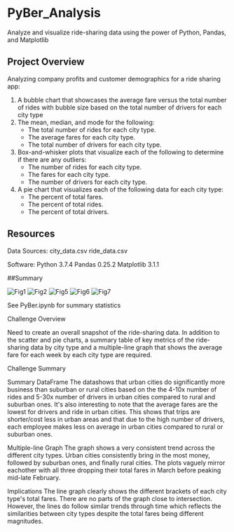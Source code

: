 # PyBer_Analysis
Analyze and visualize ride-sharing data using the power of Python, Pandas, and Matplotlib

## Project Overview

Analyzing company profits and customer demographics for a ride sharing app:

1) A bubble chart that showcases the average fare versus the total number of rides with bubble size based on the total number of drivers for each city type
2) The mean, median, and mode for the following:
    - The total number of rides for each city type.
    - The average fares for each city type.
    - The total number of drivers for each city type.
3) Box-and-whisker plots that visualize each of the following to determine if there are any outliers:
    - The number of rides for each city type.
    - The fares for each city type.
    - The number of drivers for each city type.
4) A pie chart that visualizes each of the following data for each city type:
    - The percent of total fares.
    - The percent of total rides.
    - The percent of total drivers.
## Resources

Data Sources:
city_data.csv
ride_data.csv

Software:
Python 3.7.4
Pandas 0.25.2
Matplotlib 3.1.1

##Summary

![Fig1](https://user-images.githubusercontent.com/82069038/119248886-2cef4700-bb62-11eb-8457-f56ab43848f2.png)
![Fig2](https://user-images.githubusercontent.com/82069038/119248887-2cef4700-bb62-11eb-981a-7205ec4cc15d.png)
![Fig5](https://user-images.githubusercontent.com/82069038/119248888-2cef4700-bb62-11eb-8763-5c2c2cb9f7b5.png)
![Fig6](https://user-images.githubusercontent.com/82069038/119248889-2d87dd80-bb62-11eb-9f53-bfb5ff363f32.png)
![Fig7](https://user-images.githubusercontent.com/82069038/119248890-2d87dd80-bb62-11eb-8aad-21fa74bfacd9.png)



See PyBer.ipynb for summary statistics


Challenge Overview

Need to create an overall snapshot of the ride-sharing data. In addition to the scatter and pie charts, a summary table of key metrics of the ride-sharing data by city type and a multiple-line graph that shows the average fare for each week by each city type are required.

Challenge Summary

Summary DataFrame
The datashows that urban cities do significantly more business than suburban or rural cities based on the the 4-10x number of rides and 5-30x number of drivers in urban cities compared to rural and suburban ones. It's also interesting to note that the average fares are the lowest for drivers and ride in urban cities. This shows that trips are shorter/cost less in urban areas and that due to the high number of drivers, each employee makes less on average in urban cities compared to rural or suburban ones.

Multiple-line Graph
The graph shows a very consistent trend across the different city types. Urban cities consistently bring in the most money, followed by suburban ones, and finally rural cities. The plots vaguely mirror eachother with all three dropping their total fares in March before peaking mid-late February.

Implications
The line graph clearly shows the different brackets of each city type's total fares. There are no parts of the graph close to intersection. However, the lines do follow similar trends through time which reflects the similarities between city types despite the total fares being different magnitudes.
